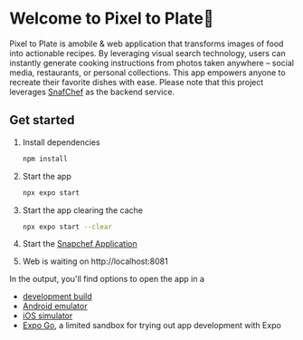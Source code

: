 # Welcome to Pixel to Plate👋

Pixel to Plate is amobile & web application that transforms images of food into actionable recipes. By leveraging visual search technology, users can instantly generate cooking instructions from photos taken anywhere – social media, restaurants, or personal collections. This app empowers anyone to recreate their favorite dishes with ease. Please note that this project leverages [SnafChef](https://github.com/pa1sreepada/snapchef) as the backend service.

## Get started

1. Install dependencies

   ```bash
   npm install
   ```

2. Start the app

   ```bash
   npx expo start
   ```

3. Start the app clearing the cache

   ```bash
   npx expo start --clear
   ```
4. Start the [Snapchef Application](https://github.com/pa1sreepada/snapchef/tree/main#build-and-run)

5. Web is waiting on http://localhost:8081

In the output, you'll find options to open the app in a

- [development build](https://docs.expo.dev/develop/development-builds/introduction/)
- [Android emulator](https://docs.expo.dev/workflow/android-studio-emulator/)
- [iOS simulator](https://docs.expo.dev/workflow/ios-simulator/)
- [Expo Go](https://expo.dev/go), a limited sandbox for trying out app development with Expo

